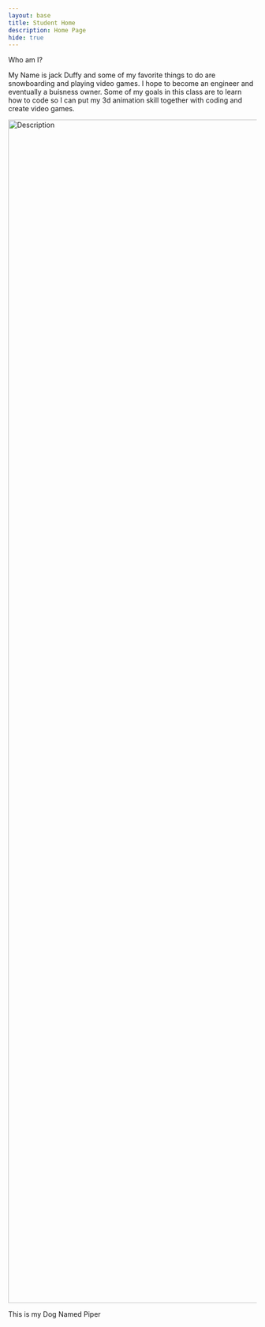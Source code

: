 ```yaml
---
layout: base
title: Student Home
description: Home Page
hide: true
---
```


Who am I?

My Name is jack Duffy and some of my favorite things to do are snowboarding and playing video games. I hope to become an engineer and eventually a buisness owner. Some of my goals in this class are to learn how to code so I can put my 3d animation skill together with coding and create video games.

<img src="images/IMG_5269 copy.JPG" alt="Description"
style="width:2400px; height:auto;">

This is my Dog Named Piper
